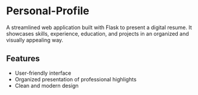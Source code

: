 # Personal-Profile
A streamlined web application built with Flask to present a digital resume. 
It showcases skills, experience, education, and projects in an organized and visually appealing way. 

## Features 
  - User-friendly interface
  - Organized presentation of professional highlights
  - Clean and modern design
